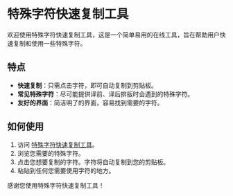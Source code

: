 # 特殊字符快速复制工具

欢迎使用特殊字符快速复制工具，这是一个简单易用的在线工具，旨在帮助用户快速复制和使用一些特殊字符。

## 特点

- **快速复制**：只需点击字符，即可自动复制到剪贴板。
- **常见特殊字符**：尽可能提供译前、译后排版时会遇到的特殊字符。
- **友好的界面**：简洁明了的界面，容易找到需要的字符。

## 如何使用

1. 访问 [特殊字符快速复制工具](https://changyi1130.github.io/character.github.io/)。
2. 浏览您需要的特殊字符。
3. 点击您想要复制的字符。字符将自动复制到您的剪贴板。
4. 粘贴到任何您需要使用字符的地方。

感谢您使用特殊字符快速复制工具！
